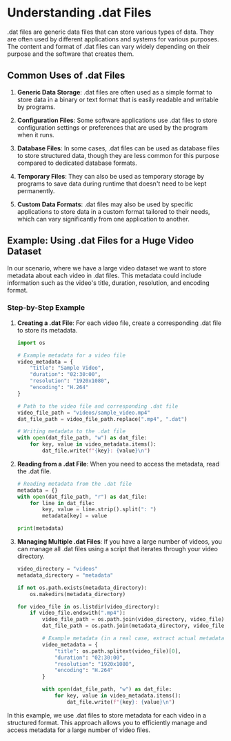 # Understanding .dat Files

.dat files are generic data files that can store various types of data. They are often used by different applications and systems for various purposes.  
The content and format of .dat files can vary widely depending on their purpose and the software that creates them.

## Common Uses of .dat Files

1. **Generic Data Storage**: .dat files are often used as a simple format to store data in a binary or text format that is easily readable and writable by programs.

2. **Configuration Files**: Some software applications use .dat files to store configuration settings or preferences that are used by the program when it runs.

3. **Database Files**: In some cases, .dat files can be used as database files to store structured data, though they are less common for this purpose compared to dedicated database formats.

4. **Temporary Files**: They can also be used as temporary storage by programs to save data during runtime that doesn't need to be kept permanently.

5. **Custom Data Formats**: .dat files may also be used by specific applications to store data in a custom format tailored to their needs, which can vary significantly from one application to another.

## Example: Using .dat Files for a Huge Video Dataset

In our scenario, where we have a large video dataset we want to store metadata about each video in .dat files. This metadata could include information such as the video's title, duration, resolution, and encoding format.

### Step-by-Step Example

1. **Creating a .dat File**: For each video file, create a corresponding .dat file to store its metadata.

    ```python
    import os

    # Example metadata for a video file
    video_metadata = {
        "title": "Sample Video",
        "duration": "02:30:00",
        "resolution": "1920x1080",
        "encoding": "H.264"
    }

    # Path to the video file and corresponding .dat file
    video_file_path = "videos/sample_video.mp4"
    dat_file_path = video_file_path.replace(".mp4", ".dat")

    # Writing metadata to the .dat file
    with open(dat_file_path, "w") as dat_file:
        for key, value in video_metadata.items():
            dat_file.write(f"{key}: {value}\n")
    ```

2. **Reading from a .dat File**: When you need to access the metadata, read the .dat file.

    ```python
    # Reading metadata from the .dat file
    metadata = {}
    with open(dat_file_path, "r") as dat_file:
        for line in dat_file:
            key, value = line.strip().split(": ")
            metadata[key] = value

    print(metadata)
    ```

3. **Managing Multiple .dat Files**: If you have a large number of videos, you can manage all .dat files using a script that iterates through your video directory.

    ```python
    video_directory = "videos"
    metadata_directory = "metadata"

    if not os.path.exists(metadata_directory):
        os.makedirs(metadata_directory)

    for video_file in os.listdir(video_directory):
        if video_file.endswith(".mp4"):
            video_file_path = os.path.join(video_directory, video_file)
            dat_file_path = os.path.join(metadata_directory, video_file.replace(".mp4", ".dat"))

            # Example metadata (in a real case, extract actual metadata)
            video_metadata = {
                "title": os.path.splitext(video_file)[0],
                "duration": "02:30:00",
                "resolution": "1920x1080",
                "encoding": "H.264"
            }

            with open(dat_file_path, "w") as dat_file:
                for key, value in video_metadata.items():
                    dat_file.write(f"{key}: {value}\n")
    ```

In this example, we use .dat files to store metadata for each video in a structured format. This approach allows you to efficiently manage and access metadata for a large number of video files.
